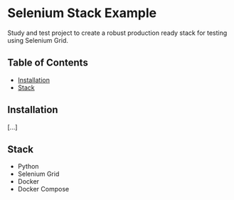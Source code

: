 # Selenium Stack Example

Study and test project to create a robust production ready stack for testing using Selenium Grid.

## Table of Contents

- [Installation](#installation)
- [Stack](#stack)

## Installation

[...]

## Stack

- Python
- Selenium Grid
- Docker
- Docker Compose
